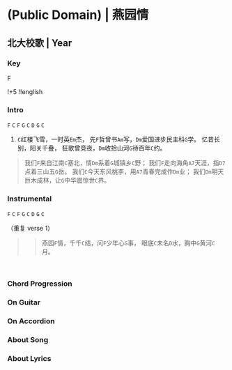 # (Public Domain) | 燕园情
## 北大校歌 | Year

### Key
F

!+5
!!english

### Intro
`F` `C` 
`F` `G`
`C` `D` `G` `C`

1. `C`红楼飞雪，一时英`Em`杰，
先`F`哲曾书`Am`写，`Dm`爱国进步民主科`G`学。
忆昔长别，阳关千叠，
狂歌曾竞夜，`Dm`收拾山河`G`待百年`C`约。

> 我们`F`来自江南`C`塞北，情`Dm`系着`G`城镇乡`C`野；
> 我们`F`走向海角`A7`天涯，指`D7`点着三山五`G`岳。
> 我们`C`今天东风桃李，用`A7`青春完成作`Dm`业；
> 我们`Dm`明天巨木成林，让`G`中华震惊世`C`界。


### Instrumental
`F` `C` 
`F` `G`
`C` `D` `G` `C`

（重复 verse 1）

>> 燕园`F`情，千千`C`结，问`F`少年心`G`事，
>> 眼底`C`未名`D`水，胸中`G`黄河`C`月。



&nbsp;&nbsp;

### Chord Progression

### On Guitar


### On Accordion

### About Song

### About Lyrics

